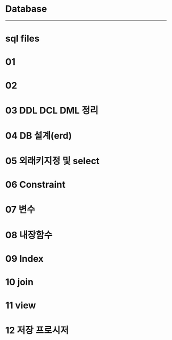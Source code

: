 # Database
<hr>

# sql files

# 01
# 02
# 03 DDL DCL DML 정리
# 04 DB 설계(erd)
# 05 외래키지정 및 select
# 06 Constraint
# 07 변수
# 08 내장함수
# 09 Index
# 10 join
# 11 view
# 12 저장 프로시저
